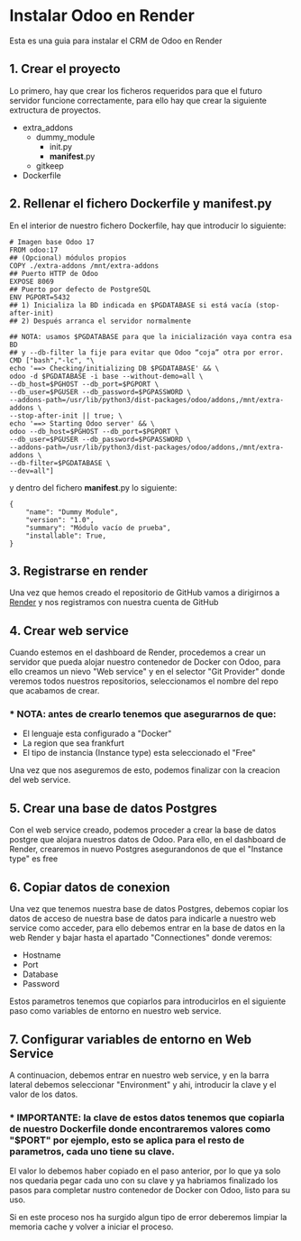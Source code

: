 # Instalar Odoo en Render

Esta es una guia para instalar el CRM de Odoo en Render

## 1. Crear el proyecto
   Lo primero, hay que crear los ficheros requeridos para que el futuro servidor funcione correctamente, para ello hay que crear la siguiente extructura de proyectos.
   - extra_addons
       - dummy_module
            - init.py
            - __manifest__.py
       -  gitkeep
   - Dockerfile
  
## 2. Rellenar el fichero Dockerfile y __manifest__.py

En el interior de nuestro fichero Dockerfile, hay que introducir lo siguiente:
```
# Imagen base Odoo 17
FROM odoo:17
## (Opcional) módulos propios
COPY ./extra-addons /mnt/extra-addons
## Puerto HTTP de Odoo
EXPOSE 8069
## Puerto por defecto de PostgreSQL
ENV PGPORT=5432
## 1) Inicializa la BD indicada en $PGDATABASE si está vacía (stop-after-init)
## 2) Después arranca el servidor normalmente

## NOTA: usamos $PGDATABASE para que la inicialización vaya contra esa BD
## y --db-filter la fije para evitar que Odoo “coja” otra por error.
CMD ["bash","-lc", "\
echo '==> Checking/initializing DB $PGDATABASE' && \
odoo -d $PGDATABASE -i base --without-demo=all \
--db_host=$PGHOST --db_port=$PGPORT \
--db_user=$PGUSER --db_password=$PGPASSWORD \
--addons-path=/usr/lib/python3/dist-packages/odoo/addons,/mnt/extra-addons \
--stop-after-init || true; \
echo '==> Starting Odoo server' && \
odoo --db_host=$PGHOST --db_port=$PGPORT \
--db_user=$PGUSER --db_password=$PGPASSWORD \
--addons-path=/usr/lib/python3/dist-packages/odoo/addons,/mnt/extra-addons \
--db-filter=$PGDATABASE \
--dev=all"]
```
y dentro del fichero __manifest__.py lo siguiente:
```
{
    "name": "Dummy Module",
    "version": "1.0",
    "summary": "Módulo vacío de prueba",
    "installable": True,
}
```


## 3. Registrarse en render
  Una vez que hemos creado el repositorio de GitHub vamos a dirigirnos a [Render](https://render.com) y nos registramos con nuestra cuenta de GitHub
   
## 4. Crear web service
  Cuando estemos en el dashboard de Render, procedemos a crear un servidor que pueda alojar nuestro contenedor de Docker con Odoo, para ello creamos un nievo "Web service" y en el selector "Git Provider" donde veremos todos nuestros repositorios, seleccionamos el nombre del repo que acabamos de crear.
### * NOTA: antes de crearlo tenemos que asegurarnos de que:
  * El lenguaje esta configurado a "Docker"
  * La region que sea frankfurt
  * El tipo de instancia (Instance type) esta seleccionado el "Free"

Una vez que nos aseguremos de esto, podemos finalizar con la creacion del web service.

## 5. Crear una base de datos Postgres
  Con el web service creado, podemos proceder a crear la base de datos postgre que alojara nuestros datos de Odoo. Para ello, en el dashboard de Render, crearemos in nuevo Postgres asegurandonos de que el "Instance type" es free

## 6. Copiar datos de conexion
   Una vez que tenemos nuestra base de datos Postgres, debemos copiar los datos de acceso de nuestra base de datos para indicarle a nuestro web service como acceder, para ello debemos entrar en la base de datos en la web Render y bajar hasta el apartado "Connectiones" donde veremos:
   * Hostname
   * Port
   * Database
   * Password
     
Estos parametros tenemos que copiarlos para introducirlos en el siguiente paso como variables de entorno en nuestro web service.

## 7. Configurar variables de entorno en Web Service
   A continuacion, debemos entrar en nuestro web service, y en la barra lateral debemos seleccionar "Environment" y ahi, introducir la clave y el valor de los datos.
###  * IMPORTANTE: la clave de estos datos tenemos que copiarla de nuestro Dockerfile donde encontraremos valores como "$PORT" por ejemplo, esto se aplica para el resto de parametros, cada uno tiene su clave.
El valor lo debemos haber copiado en el paso anterior, por lo que ya solo nos quedaria pegar cada uno con su clave y ya habriamos finalizado los pasos para completar nustro contenedor de Docker con Odoo, listo para su uso. 


Si en este proceso nos ha surgido algun tipo de error deberemos limpiar la memoria cache y volver a iniciar el proceso.
